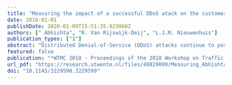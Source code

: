 ```yaml
---
title: "Measuring the impact of a successful DDoS atack on the customer behaviour of managed DNS service providers"
date: 2018-01-01
publishDate: 2020-01-09T15:51:35.923060Z
authors: [" Abhishta", "R. Van Rijswijk-Deij", "L.J.M. Nieuwenhuis"]
publication_types: ["1"]
abstract: "Distributed Denial-of-Service (DDoS) attacks continue to pose a serious threat to the availability of Internet services. The Domain Name System (DNS) is part of the core of the Internet and a crucial factor in the successful delivery of Internet services. Because of the importance of DNS, specialist service providers have sprung up in the market, that provide managed DNS services. One of their key selling points is that they protect DNS for a domain against DDoS attacks. But what if such a service becomes the target of a DDoS attack, and that attack succeeds? In this paper we analyse two such events, an attack on NS1 in May 2016, and an attack on Dyn in October 2016. We do this by analysing the change in the behaviour of the service's customers. For our analysis we leverage data from the OpenINTEL active DNS measurement system, which covers large parts of the global DNS over time. Our results show an almost immediate and statistically significant change in the behaviour of domains that use NS1 or Dyn as a DNS service provider. We observe a decline in the number of domains that exclusively use NS1 or Dyn as a managed DNS service provider, and see a shift toward risk spreading by using multiple providers. While a large managed DNS provider may be better equipped to protect against attacks, these two case studies show they are not impervious to them. This calls into question the wisdom of using a single provider for managed DNS. Our results show that spreading risk by using multiple providers is an effective countermeasure, albeit probably at a higher cost. © 2018 Copyright held by the owner/author(s)."
featured: false
publication: "*WTMC 2018 - Proceedings of the 2018 Workshop on Traffic Measurements for Cybersecurity, Part of SIGCOMM 2018*"
url_pdf: "https://research.utwente.nl/files/48829090/Measuring_Abhishta.pdf"
doi: "10.1145/3229598.3229599"
---
```


